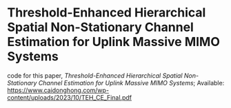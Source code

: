 # Threshold-Enhanced Hierarchical Spatial Non-Stationary Channel Estimation for Uplink Massive MIMO Systems
code for this paper, *Threshold-Enhanced Hierarchical Spatial Non-Stationary Channel Estimation for Uplink Massive MIMO Systems*; Available: https://www.caidonghong.com/wp-content/uploads/2023/10/TEH_CE_Final.pdf
